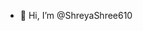 - 👋 Hi, I’m @ShreyaShree610

<!---
ShreyaShree610/ShreyaShree610 is a ✨ special ✨ repository because its `README.md` (this file) appears on your GitHub profile.
You can click the Preview link to take a look at your changes.
--->
